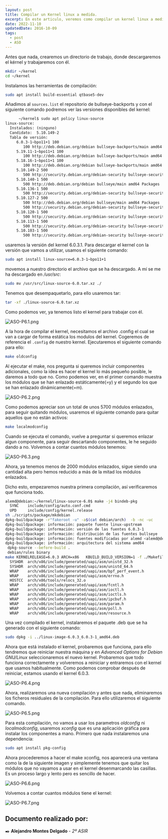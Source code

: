 ```yaml
---
layout: post
title: Compilar un Kernel linux a medida.
excerpt: En este articulo, veremos como compilar un kernel linux a medida.
date: 2022-11-10
updatedDate: 2016-10-09
tags:
  - post
  - ASO
---
```


Antes que nada, crearemos un directorio de trabajo, donde descargaremos el kérnel y trabajaremos con él.

```bash
mkdir ~/kernel
cd ~/kernel
```

Instalamos las herramientas de compilación:

```bash
sudo apt install build-essential qtbase5-dev
```
Añadimos al `sources.list` el repositorio de bullseye-backports y con el siguiente comando podremos ver las versiones disponibles del kernel:

```txt
      ~/kernel$ sudo apt policy linux-source
linux-source:
  Instalados: (ninguno)
  Candidato:  5.10.149-2
  Tabla de versión:
     6.0.3-1~bpo11+1 100
        100 http://deb.debian.org/debian bullseye-backports/main amd64 Packages
     5.19.11-1~bpo11+1 100
        100 http://deb.debian.org/debian bullseye-backports/main amd64 Packages
     5.18.16-1~bpo11+1 100
        100 http://deb.debian.org/debian bullseye-backports/main amd64 Packages
     5.10.149-2 500
        500 http://security.debian.org/debian-security bullseye-security/main amd64 Packages
     5.10.140-1 500
        500 http://deb.debian.org/debian bullseye/main amd64 Packages
     5.10.136-1 500
        500 http://security.debian.org/debian-security bullseye-security/main amd64 Packages
     5.10.127-2 500
        500 http://deb.debian.org/debian bullseye/main amd64 Packages
        500 http://security.debian.org/debian-security bullseye-security/main amd64 Packages
     5.10.120-1 500
        500 http://security.debian.org/debian-security bullseye-security/main amd64 Packages
     5.10.113-1 500
        500 http://security.debian.org/debian-security bullseye-security/main amd64 Packages
     5.10.103-1 500
        500 http://security.debian.org/debian-security bullseye-security/main amd64 Packages
```

usaremos la versión del kernel 6.0.3.1. Para descargar el kernel con la versión que vamos a utilizar, usamos el siguiente comando:

```bash
sudo apt install linux-source=6.0.3-1~bpo11+1
```

movemos a nuestro directorio el archivo que se ha descargado. A mí se me ha descargado en */usr/src*:

```bash
sudo mv /usr/src/linux-source-6.0.tar.xz ./
```
Tenemos que desempaquetarlo, para ello usaremos tar:

```bash
tar -xf ./linux-source-6.0.tar.xz
```

Como podemos ver, ya tenemos listo el kernel para trabajar con él.

![ASO-P6.1.png](/img/ASO-P6.1.png)

A la hora de compilar el kernel, necesitamos el archivo .config el cual se van a cargar de forma estática los modulos del kernel. Cogeremos de referencia el `.config` de nuestro kernel. Ejecutaremos el siguiente comando para ello:

```bash
make oldconfig
```
Al ejecutar el make, nos pregunta si queremos incluir componentes adicionales, como la idea es hacer el kernel lo más pequeño posible, le daremos a todo que no. Como podemos ver, en el primer comando muestra los módulos que se han enlazado estáticamente(=y) y el segundo los que se han enlazado dinámicamente(=m).

![ASO-P6.2.png](/img/ASO-P6.2.png)

Como podemos apreciar son un total de unos 5700 módulos enlazados, para seguir quitando módulos, usaremos el siguiente comando para quitar aquellos que no están activos:

```bash
make localmodconfig
```

Cuando se ejecuta el comando, vuelve a preguntar si queremos enlazar algun componente, para seguir descartando componentes, le he seguido dando a no. Volvemos a contar cuantos módulos tenemos:


![ASO-P6.3.png](/img/ASO-P6.3.png)

Ahora, ya tenemos menos de 2000 módulos enlazados, sigue siendo una cantidad alta pero hemos reducido a más de la mitad los módulos enlazados.

Dicho esto, empezaremos nuestra primera compilación, así verificaremos que funciona todo.

```bash
alemd@debian:~/kernel/linux-source-6.0$ make -j4 bindeb-pkg
  SYNC    include/config/auto.conf.cmd
  UPD     include/config/kernel.release
sh ./scripts/package/mkdebian
dpkg-buildpackage -r"fakeroot -u" -a$(cat debian/arch)  -b -nc -uc
dpkg-buildpackage: información: paquete fuente linux-upstream
dpkg-buildpackage: información: versión de las fuentes 6.0.3-1
dpkg-buildpackage: información: distribución de las fuentes bullseye
dpkg-buildpackage: información: fuentes modificadas por alemd <alemd@debian>
dpkg-buildpackage: información: arquitectura del sistema amd64
 dpkg-source --before-build .
 debian/rules binary
make KERNELRELEASE=6.0.3 ARCH=x86 	KBUILD_BUILD_VERSION=1 -f ./Makefile
  SYSHDR  arch/x86/include/generated/uapi/asm/unistd_32.h
  SYSHDR  arch/x86/include/generated/uapi/asm/unistd_64.h
  WRAP    arch/x86/include/generated/uapi/asm/bpf_perf_event.h
  WRAP    arch/x86/include/generated/uapi/asm/errno.h
  HOSTCC  arch/x86/tools/relocs_32.o
  WRAP    arch/x86/include/generated/uapi/asm/fcntl.h
  WRAP    arch/x86/include/generated/uapi/asm/ioctl.h
  WRAP    arch/x86/include/generated/uapi/asm/ioctls.h
  WRAP    arch/x86/include/generated/uapi/asm/ipcbuf.h
  WRAP    arch/x86/include/generated/uapi/asm/param.h
  WRAP    arch/x86/include/generated/uapi/asm/poll.h
  WRAP    arch/x86/include/generated/uapi/asm/resource.h

```

Una vez compilado el kernel, instalaremos el paquete .deb que se ha generado con el siguiente comando:

```bash
sudo dpkg -i ../linux-image-6.0.3_6.0.3-1_amd64.deb
```

Ahora que está instalado el kernel, probaremos que funciona, para ello tendremos que reiniciar nuestra máquina y en *Advanced Options for Debian GNU/Linux* seleccionaremos el nuevo kernel. Probaremos que todo funciona correctamente y volveremos a reiniciar y entraremos con el kernel que usamos habitualmente. Como podemos comprobar después de reiniciar, estamos usando el kernel 6.0.3.

![ASO-P6.4.png](/img/ASO-P6.4.png)

Ahora, realizaremos una nueva compilación y antes que nada, eliminaremos los ficheros residuales de la compilación. Para ello utilizaremos el siguiente comando.

![ASO-P6.5.png](/img/ASO-P6.5.png)

Para esta compilación, no vamos a usar los parametros *oldconfig* ni *localmodconfig*, usaremos *xconfig* que es una aplicación gráfica para instalar los componentes a mano. Primero que nada instalaremos una dependencia:

```bash
sudo apt install pkg-config
```

Ahora procederemos a hacer el make xconfig, nos aparecerá una ventana como la de la siguiente imagen y simplemente tenemos que quitar los módulos que no vayamos a usar en el kernel desenmarcando las casillas. Es un proceso largo y lento pero es sencillo de hacer.

![ASO-P6.6.png](/img/ASO-P6.6.png)


Volvemos a contar cuantos módulos tiene el kernel:

![ASO-P6.7.png](/img/ASO-P6.7.png)



## **Documento realizado por:**

 ✒️ **Alejandro Montes Delgado** - *2º ASIR*
